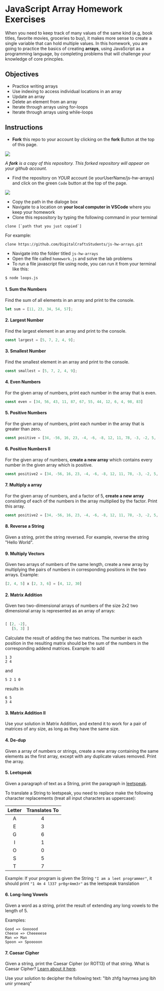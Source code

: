# JavaScript Array Homework Exercises

When you need to keep track of many values of the same kind (e.g, book titles, favorite movies, groceries to buy), it makes more sense to create a single variable that can hold multiple values.  In this homework, you are going to practice the basics of creating **arrays**, using JavaScript as a programming language, by completing problems that will challenge your knowledge of core princples. 

## Objectives 

- Practice writing arrays
- Use indexing to access individual locations in an array
- Update an array
- Delete an element from an array
- Iterate through arrays using for-loops
- Iterate through arrays using while-loops


## Instructions 

- **Fork** this repo to your account by clicking on the **fork** Button at the top of this page. 

![](https://upload.wikimedia.org/wikipedia/commons/3/38/GitHub_Fork_Button.png)

*A **fork** is a copy of this repository. This forked repository will appear on your github account.*

- Find the repository on *YOUR* account (ie yourUserName/js-hw-arrays) and click on the green `Code` button at the top of the page.

![](./images/githubCodeButton.png)

- Copy the path in the dialoge box
- Navigate to a location on **your local computer in VSCode** where you keep your homework 
- Clone this repsository by typing the following command in your terminal

```
clone [`path that you just copied`]
```

For example: 

```bash 
clone https://github.com/DigitalCraftsStudents/js-hw-arrays.git
```

- Navigate into the folder titled `js-hw-arrays`
- Open the file called `homework.js` and solve the lab problems 
- To run a file javascript file using node, you can run it from your terminal like this:

```bash
$ node loops.js
```

#### 1. Sum the Numbers
Find the sum of all elements in an array and print to the console.

```js
let sum = [11, 23, 34, 54, 57];

```

#### 2. Largest Number
Find the largest element in an array and print to the console. 

```js 
const largest = [5, 7, 2, 4, 9];
```
#### 3. Smallest Number
Find the smallest element in an array and print to the console.
```js 
const smallest = [5, 7, 2, 4, 9];
```

#### 4. Even Numbers
For the given array of numbers, print each number in the array that is even.

```js 
const even = [34, 56, 43, 11, 87, 67, 55, 44, 12, 6, 4, 98, 83]
```

#### 5. Positive Numbers
For the given array of numbers,  print each number in the array that is greater than zero.

```js 
const positive = [34, -56, 16, 23, -4, -6, -8, 12, 11, 78, -3, -2, 5, -44 ]
```

#### 6. Positive Numbers II
For the given array of numbers, **create a new array** which contains every number in the given array which is positive.

```js 
const positive2 = [34, -56, 16, 23, -4, -6, -8, 12, 11, 78, -3, -2, 5, -44 ]
```
#### 7. Multiply a array
For the given array of numbers, and a factor of 5, **create a new array** consisting of each of the numbers in the array multiplied by the factor. Print this array.

```js 
const positive2 = [34, -56, 16, 23, -4, -6, -8, 12, 11, 78, -3, -2, 5, -44 ]
```

#### 8. Reverse a String
Given a string, print the string reversed. For example, reverse the string "Hello World".

#### 9. Multiply Vectors
Given two arrays of numbers of the same length, create a new array by multiplying the pairs of numbers in corresponding positions in the two arrays. Example:

```js 
[2, 4, 5] x [2, 3, 6] = [4, 12, 30]
```

#### 2. Matrix Addition
Given two two-dimensional arrays of numbers of the size 2x2 two dimensional array is represented as an array of arrays:

```js 

[ [2, -2],
   [5, 3] ]
```

Calculate the result of adding the two matrices. The number in each position in the resulting matrix should be the sum of the numbers in the corresponding addend matrices. Example: to add

```text
1 3
2 4
```

and

```text
5 2 1 0 
```

results in

```text
6 5
3 4
```

#### 3. Matrix Addition II
Use your solution in Matrix Addition, and extend it to work for a pair of matrices of any size, as long as they have the same size.

#### 4. De-dup
Given a array of numbers or strings, create a new array containing the same elements as the first array, except with any duplicate values removed. Print the array.


#### 5. Leetspeak

Given a paragraph of text as a String, print the paragraph in [leetspeak](https://en.wikipedia.org/wiki/Leet). 

To translate a String to leetspeak, you need to replace make the following character replacements (treat all input characters as uppercase):

| Letter | Translates To |
|:------:|:-------------:|
| A      | 4             |
| E      | 3             |
| G      | 6             |
| I      | 1             |
| O      | 0             |
| S      | 5             |
| T      | 7             |

Example: If your program is given the String `"I am a leet programmer"`, it should print `"1 4m 4 l337 pr0gr4mm3r"` as the leetspeak translation

#### 6. Long-long Vowels

Given a word as a string, print the result of extending any long vowels to the length of 5. 

Examples:

```
Good => Goooood 
Cheese => Cheeeeese 
Man => Man 
Spoon => Spooooon 
```

#### 7. Caesar Cipher

Given a string, print the Caesar Cipher (or ROT13) of that string. What is Caesar Cipher? [Learn about it here](http://practicalcryptography.com/ciphers/caesar-cipher/).

Use your solution to decipher the following text: "lbh zhfg hayrnea jung lbh unir yrnearq"